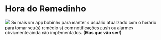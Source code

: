 # Hora do Remedinho

![](https://i.imgur.com/yT0oWqi.png)
Só mais um app bobinho para manter o usuário atualizado com o horário para tomar seu(s) remédio(s) com notificações push ou alarmes obviamente ainda não implementados. __(Mas que vão ser!)__
